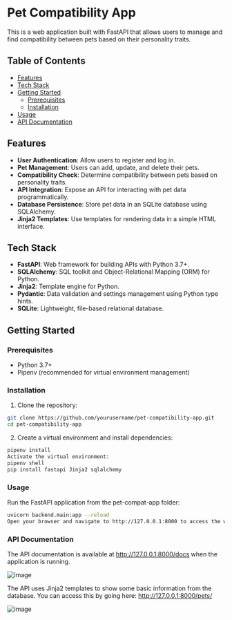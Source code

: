 # Pet Compatibility App

This is a web application built with FastAPI that allows users to manage and find compatibility between pets based on their personality traits.

## Table of Contents

- [Features](#features)
- [Tech Stack](#tech-stack)
- [Getting Started](#getting-started)
  - [Prerequisites](#prerequisites)
  - [Installation](#installation)
- [Usage](#usage)
- [API Documentation](#api-documentation)

## Features

- **User Authentication**: Allow users to register and log in.
- **Pet Management**: Users can add, update, and delete their pets.
- **Compatibility Check**: Determine compatibility between pets based on personality traits.
- **API Integration**: Expose an API for interacting with pet data programmatically.
- **Database Persistence**: Store pet data in an SQLite database using SQLAlchemy.
- **Jinja2 Templates**: Use templates for rendering data in a simple HTML interface.

## Tech Stack

- **FastAPI**: Web framework for building APIs with Python 3.7+.
- **SQLAlchemy**: SQL toolkit and Object-Relational Mapping (ORM) for Python.
- **Jinja2**: Template engine for Python.
- **Pydantic**: Data validation and settings management using Python type hints.
- **SQLite**: Lightweight, file-based relational database.

## Getting Started

### Prerequisites

- Python 3.7+
- Pipenv (recommended for virtual environment management)

### Installation

1. Clone the repository:

```bash
git clone https://github.com/yourusername/pet-compatibility-app.git
cd pet-compatibility-app
```
2. Create a virtual environment and install dependencies:

```bash
pipenv install
Activate the virtual environment:
pipenv shell
pip install fastapi Jinja2 sqlalchemy
```
### Usage
Run the FastAPI application from the pet-compat-app folder:

```bash
uvicorn backend.main:app --reload
Open your browser and navigate to http://127.0.0.1:8000 to access the web application.
```

### API Documentation
  The API documentation is available at http://127.0.0.1:8000/docs when the application is running.

  ![image](https://github.com/DennisShin/pet-compat-app/assets/83376929/265dc775-229e-4660-aacb-c7f046e2e0f8)

  The API uses Jinja2 templates to show some basic information from the database. You can access this by going here: http://127.0.0.1:8000/pets/

  ![image](https://github.com/DennisShin/pet-compat-app/assets/83376929/3149bc44-e2ad-44a8-a583-ac3bd404e8fa)



